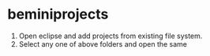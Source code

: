 # beminiprojects
1. Open eclipse and add projects from existing file system.
2. Select any one of above folders and open the same
